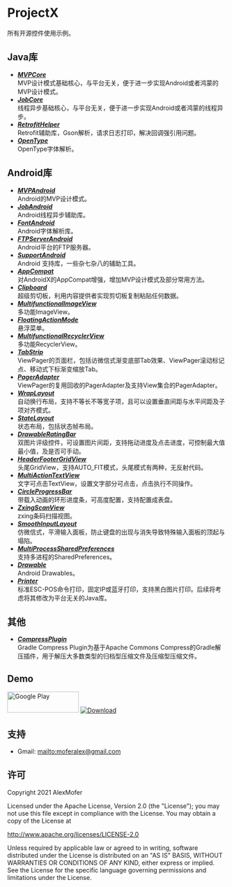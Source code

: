 
ProjectX
========

所有开源控件使用示例。

Java库
-----

- ***[MVPCore][1]***  
MVP设计模式基础核心，与平台无关，便于进一步实现Android或者鸿蒙的MVP设计模式。
- ***[JobCore][2]***  
线程异步基础核心，与平台无关，便于进一步实现Android或者鸿蒙的线程异步。
- ***[RetrofitHelper][3]***  
Retrofit辅助库，Gson解析，请求日志打印，解决回调强引用问题。
- ***[OpenType][4]***  
OpenType字体解析。

[1]: https://github.com/AlexMofer/MVPCore
[2]: https://github.com/AlexMofer/JobCore
[3]: https://github.com/AlexMofer/RetrofitHelper
[4]: https://github.com/AlexMofer/OpenType

Android库
--------

- ***[MVPAndroid][100]***  
Android的MVP设计模式。
- ***[JobAndroid][101]***  
Android线程异步辅助库。
- ***[FontAndroid][102]***  
Android字体解析库。
- ***[FTPServerAndroid][103]***  
Android平台的FTP服务器。
- ***[SupportAndroid][104]***  
Android 支持库，一些杂七杂八的辅助工具。
- ***[AppCompat][105]***  
对AndroidX的AppCompat增强，增加MVP设计模式及部分常用方法。
- ***[Clipboard][106]***  
超级剪切板，利用内容提供者实现剪切板复制粘贴任何数据。
- ***[MultifunctionalImageView][107]***  
多功能ImageView。
- ***[FloatingActionMode][108]***  
悬浮菜单。
- ***[MultifunctionalRecyclerView][109]***  
多功能RecyclerView。
- ***[TabStrip][110]***  
ViewPager的页面栏，包括访微信式渐变底部Tab效果、ViewPager滚动标记点、移动式下标渐变缩放Tab。
- ***[PagerAdapter][111]***  
ViewPager的复用回收的PagerAdapter及支持View集合的PagerAdapter。
- ***[WrapLayout][112]***  
自动换行布局，支持不等长不等宽子项，且可以设置垂直间距与水平间距及子项对齐模式。
- ***[StateLayout][113]***  
状态布局，包括状态帧布局。
- ***[DrawableRatingBar][114]***  
双图片评级控件，可设置图片间距，支持拖动进度及点击进度，可控制最大值最小值，及是否可手动。
- ***[HeaderFooterGridView][115]***  
头尾GridView，支持AUTO_FIT模式，头尾模式有两种，无反射代码。
- ***[MultiActionTextView][116]***  
文字可点击TextView，设置文字部分可点击，点击执行不同操作。
- ***[CircleProgressBar][117]***  
带载入动画的环形进度条，可高度配置，支持配置成表盘。
- ***[ZxingScanView][118]***  
zxing条码扫描视图。
- ***[SmoothInputLayout][119]***  
仿微信式，平滑输入面板，防止键盘的出现与消失导致特殊输入面板的顶起与塌陷。
- ***[MultiProcessSharedPreferences][120]***  
支持多进程的SharedPreferences。
- ***[Drawable][121]***  
Android Drawables。
- ***[Printer][122]***  
标准ESC-POS命令打印，固定IP或蓝牙打印，支持黑白图片打印。后续将考虑将其修改为平台无关的Java库。

[100]: https://github.com/AlexMofer/MVPAndroid
[101]: https://github.com/AlexMofer/JobAndroid
[102]: https://github.com/AlexMofer/FontAndroid
[103]: https://github.com/AlexMofer/FTPServerAndroid
[104]: https://github.com/AlexMofer/SupportAndroid
[105]: https://github.com/AlexMofer/AppCompat
[106]: https://github.com/AlexMofer/Clipboard
[107]: https://github.com/AlexMofer/MultifunctionalImageView
[108]: https://github.com/AlexMofer/FloatingActionMode
[109]: https://github.com/AlexMofer/MultifunctionalRecyclerView
[110]: https://github.com/AlexMofer/TabStrip
[111]: https://github.com/AlexMofer/PagerAdapter
[112]: https://github.com/AlexMofer/WrapLayout
[113]: https://github.com/AlexMofer/StateLayout
[114]: https://github.com/AlexMofer/DrawableRatingBar
[115]: https://github.com/AlexMofer/HeaderFooterGridView
[116]: https://github.com/AlexMofer/MultiActionTextView
[117]: https://github.com/AlexMofer/CircleProgressBar
[118]: https://github.com/AlexMofer/ZxingScanView
[119]: https://github.com/AlexMofer/SmoothInputLayout
[120]: https://github.com/AlexMofer/MultiProcessSharedPreferences
[121]: https://github.com/AlexMofer/Drawable
[122]: https://github.com/AlexMofer/Printer

其他
---

- ***[CompressPlugin][200]***  
Gradle Compress Plugin为基于Apache Commons Compress的Gradle解压插件，用于解压大多数类型的归档型压缩文件及压缩型压缩文件。

[200]: https://github.com/AlexMofer/CompressPlugin

Demo
----

[<img src="https://play.google.com/intl/zh_cn/badges/images/apps/en-play-badge.png" width="164" height="48" alt="Google Play"/>][300]
[<img src="release/ic_download.png" alt="Download"/>][301]

[300]: https://play.google.com/store/apps/details?id=am.project.x
[301]: https://raw.githubusercontent.com/AlexMofer/ProjectX/master/release/ProjectX.apk

支持
---

- Gmail: <mailto:moferalex@gmail.com>

许可
---

Copyright 2021 AlexMofer

Licensed under the Apache License, Version 2.0 (the "License");
you may not use this file except in compliance with the License.
You may obtain a copy of the License at

   http://www.apache.org/licenses/LICENSE-2.0

Unless required by applicable law or agreed to in writing, software
distributed under the License is distributed on an "AS IS" BASIS,
WITHOUT WARRANTIES OR CONDITIONS OF ANY KIND, either express or implied.
See the License for the specific language governing permissions and
limitations under the License.